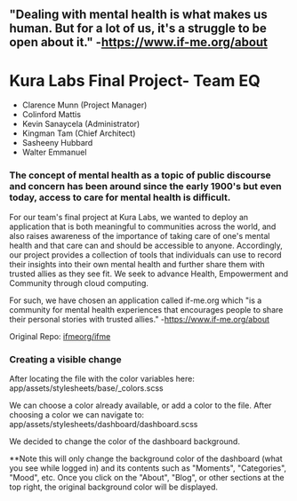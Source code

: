 ## "Dealing with mental health is what makes us human. But for a lot of us, it's a struggle to be open about it." -https://www.if-me.org/about


# Kura Labs Final Project- Team EQ
- Clarence Munn (Project Manager) 
- Colinford Mattis
- Kevin Sanaycela (Administrator)
- Kingman Tam (Chief Architect)
- Sasheeny Hubbard
- Walter Emmanuel

### The concept of mental health as a topic of public discourse and concern has been around since the early 1900's but even today, access to care for mental health is difficult.
For our team's final project at Kura Labs, we wanted to deploy an application that is both meaningful to communities across the world, and also raises awareness of the importance of taking care of one's mental health and that care can and should be accessible to anyone. Accordingly, our project provides a collection of tools that individuals can use to record their insights into their own mental health and further share them with trusted allies as they see fit. We seek to advance Health, Empowerment and Community through cloud computing. 

For such, we have chosen an application called if-me.org which "is a community for mental health experiences that encourages people to share their personal stories with trusted allies." -https://www.if-me.org/about

Original Repo: [ifmeorg/ifme](https://github.com/ifmeorg/ifme)

### Creating a visible change
After locating the file with the color variables here:
app/assets/stylesheets/base/_colors.scss

We can choose a color already available, or add a color to the file. After choosing a color we can navigate to:
app/assets/stylesheets/dashboard/dashboard.scss

We decided to change the color of the dashboard background.

**Note this will only change the background color of the dashboard (what you see while logged in) and its contents such as "Moments", "Categories", "Mood", etc. Once you click on the "About", "Blog", or other sections at the top right, the original background color will be displayed.

